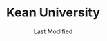 ---
layout: location-page
date: Last Modified
description: "Local COVID-19 testing is available at Kean University in Union, New Jersey, USA."
permalink: "locations/new-jersey/union/kean-university/"
tags:
  - locations
  - new-jersey
title: Kean University
uniqueName: kean-university
state: New Jersey
stateAbbr: NJ
hood: "Union County"
address: "1000 Morris Ave"
city: "Union"
zip: "07083"
zipsNearby: "07675 07677 07885 07981 07999 08888 08889 07095 07481 10451 10452 10453 10454 10455 10456 10457 10458 10459 10460 10461 10462 10463 10464 10465 10466 10467 10468 10469 10470 10471 10472 10473 10474 10475 10499 10001 10002 10003 10004 10005 10006 10007 10008 10009 10010 10011 10012 10013 10014 10016 10017 10018 10019 10020 10021 10022 10023 10024 10025 10026 10027 10028 10029 10030 10031 10032 10033 10034 06807 06820 06824 06825 06828 06829 06838 06830 06831 06836 06840 06850 06851 06852 06853 06854 06855 06856 06857 06858 06859 06860 06870 06877 06879 06878 06890 06901 06902 06903 06904 06905 06906 06907 06910 06911 06912 06913 06914 06920 06921 06922 06925 06926 06927 06928 06880 06881 06883 06888 06889 06897 07820 07401 07620 07821 08801 08802 07822 07001 08803 07920 07939 07002 07921 07823 07621 07922 07924 07825 07003 07403 08804 07005 08805 07826 07827 07890 08807 08808 07926 07828 07405 07829 07004 07006 07007 07830 07008 07009 07927 07831 07928 07930 07010 07011 07012 07013 07014 07015 08809 07624 07832 07016 07626 08810 07833 07627 07834 07801 07802 07803 07806 07869 07628 08812 08816 07936 07017 07018 07019 07020 08817 08818 08820 08837 08899 07201 07202 07203 07204 07205 07206 07207 07208 07407 07630 07631 07632 07021 07410 07022 07023 07931 08821 07836 08822 07932 07024 07416 07417 08823 08825 07026 07027 07933 07934 07837 08826 07028 07418 07838 07839 07935 07601 07602 07603 07604 07605 07606 07607 07608 07699 07840 07419 08827 07640 07029 07420 07641 08828 07421 07842 08829 07422 08844 07642 07676 07030 07423 07843 07844 07845 08830 08831 07097 07302 07303 07304 07305 07306 07307 07308 07310 07311 07395 07399 07846 07031 07032 07099 08832 08824 07033 07847 07848 07034 07849 07850 07851 08833 07852 07938 07035 07036 07424 07643 08834 07039 07644 07853 07428 07940 07430 07495 08835 07040 08836 07945 08840 08846 07855 07432 08848 07041 07946 08850 08852 07042 07043 07044 07645 07045 07950 07960 07961 07962 07963 07046 07856 07970 08853 07857 07101 07102 07103 07104 07105 07106 07107 07108 07109 07110 07111 07112 07114 07175 07184 07188 07189 07191 07192 07193 07195 07198 07199 08901 08902 08903 08904 08905 08906 08933 08989 07435 07646 07974 07860 07976 07047 07647 07648 07436 07438 07439 08857 08858 07649 07050 07051 07052 07863 07650 07652 07653 07656 08859 07054 07055 07057 07501 07502 07503 07504 07505 07506 07507 07508 07509 07510 07511 07512 07513 07514 07522 07524 07533 07538 07543 07544 07977 07440 08861 08862 08863 08865 07058 08854 08855 08867 07059 07060 07061 07062 07063 07069 07978 07442 07444 07865 07064 07979 08868 07065 07066 07067 07446 08869 08870 07657 07660 07450 07451 07452 07456 07457 07661 07662 07663 07866 07068 07070 07071 07072 07073 07074 07075 07458 08871 08872 07870 07076 07094 07096 07077 07078 08873 08875 08890 08876 08879 08880 07079 07080 08882 07871 08884 07081 07874 08885 08886 07875 07980 07460 07876 07901 07902 07461 07877 07878 07666 07670 08887 07082 07879 07083 07086 07087 07088 07462 07880 07463 07881 07465 07882 07470 07474 07090 07091 07092 07480 07093 10035 10036 10037 10038 10039 10040 10041 10043 10044 10045 10055 10060 10065 10069 10075 10080 10081 10087 10090 10095 10101 10102 10103 10104 10105 10106 10107 10108 10109 10110 10111 10112 10113 10114 10115 10116 10117 10118 10119 10120 10121 10122 10123 10124 10125 10126 10128 10129 10130 10131 10132 10133 10138 10150 10151 10152 10153 10154 10155 10156 10157 10158 10159 10160 10161 10162 10163 10164 10165 10166 10167 10168 10169 10170 10171 10172 10173 10174 10175 10176 10177 10178 10179 10185 10199 10203 10211 10212 10213 10242 10249 10256 10257 10258 10259 10260 10261 10265 10268 10269 10270 10271 10272 10273 10274 10275 10276 10277 10278 10279 10280 10281 10282 10285 10286 10292 10501 10502 10503 10504 10505 12508 10911 10506 10507 10912 10913 12721 10914 10509 10510 10511 10915 10916 10512 12511 10917 10514 10918 10919 10516 10920 12518 12520 10517 10518 10519 10520 10521 12729 10522 10523 12524 10921 10922 10923 10524 12527 12737 10526 10924 10527 10925 10926 10528 10530 10927 10532 10928 10930 10931 10932 12746 10533 10535 10933 10536 10537 10538 10540 10541 10542 10543 10545 12543 10940 10941 12555 10546 10547 10949 10950 10952 12549 10548 10953 10549 10550 10551 10552 10553 10954 12550 12551 12552 12553 10956 10958 10959 10801 10802 10803 10804 10805 10560 10960 10962 10562 10963 10964 10965 10566 10567 10968 10969 10570 10970 12770 10573 12771 12785 10576 10577 10578 10579 12575 10580 12577 10583 10587 10588 10973 10974 10589 10910 10975 10590 10976 12780 10977 10979 10980 10901 10981 10982 10983 10591 10984 10985 10594 10986 10987 10988 12584 10595 10989 10596 10597 12586 10990 10992 10993 10994 10996 10997 10998 10601 10602 10603 10604 10605 10606 10607 10610 12790 10701 10702 10703 10704 10705 10706 10707 10708 10709 10710 10598 11201 11202 11203 11204 11205 11206 11207 11208 11209 11210 11211 11212 11213 11214 11215 11216 11217 11218 11219 11220 11221 11222 11223 11224 11225 11226 11228 11229 11230 11231 11232 11233 11234 11235 11236 11237 11238 11239 11241 11242 11243 11245 11247 11249 11251 11252 11256 11096 11690 11691 11692 11693 11694 11695 11697 11001 11002 11003 11004 11005 11351 11352 11354 11355 11356 11357 11358 11359 11360 11361 11362 11363 11364 11365 11366 11367 11368 11369 11370 11371 11372 11373 11374 11375 11377 11378 11379 11380 11381 11385 11386 11390 11010 11020 11021 11022 11023 11024 11026 11027 11405 11411 11412 11413 11414 11415 11416 11417 11418 11419 11420 11421 11422 11423 11424 11425 11426 11427 11428 11429 11430 11431 11432 11433 11434 11435 11436 11439 11451 11499 11101 11102 11103 11104 11105 11106 11109 11120 11030 11040 11042 11050 11051 11052 11053 11054 11055 10301 10302 10303 10304 10305 10306 10307 10308 10309 10310 10311 10312 10313 10314 11507 11701 11509 11702 11703 11704 11707 11510 11706 11709 11710 11714 11716 11717 11718 11514 11516 11721 11722 11749 11760 11724 11725 11726 11729 11730 11554 11731 11732 11518 11735 11736 11737 11520 11530 11531 11535 11599 11542 11545 11547 11739 11740 11548 11549 11550 11551 11557 11801 11802 11803 11804 11815 11819 11854 11743 11746 11747 11775 11558 11751 11752 11753 11853 11754 11755 11559 11756 11757 11560 11561 11563 11565 11758 11762 11566 11765 11501 11767 11768 11769 11770 11771 11569 11570 11571 11572 11779 11575 11576 11577 11780 11782 11579 11783 11787 11788 11790 11794 11773 11791 11553 11555 11556 11580 11581 11582 11793 11568 11590 11552 11795 11796 11596 11797 11598 11798 07710 07711 08501 08720 07712 07716 07717 08721 08722 07718 08502 07715 07719 08010 08011 08504 08505 07720 08723 08724 08730 08015 08016 08510 08526 07721 07722 08022 08511 08512 08514 08515 07723 07724 07799 07726 07727 08518 08731 07728 08036 07730 07732 08520 07733 08525 07731 08732 08527 08041 08042 07734 07735 08528 08733 08759 08701 08530 08734 08735 07737 07738 07739 07740 08048 08736 08738 07746 07747 07748 07750 08057 07751 08060 08054 07752 07753 07754 08533 08064 08739 07755 08740 07756 07757 08068 08534 08535 08741 08536 08742 07758 08540 08541 08542 08543 08544 08550 08073 07701 07702 07703 07704 07709 08551 08075 08076 08077 08553 08554 08555 08556 07760 08750 08751 08557 08558 07762 08559 07763 08560 08753 08754 08755 08756 08757 08601 08602 08603 08604 08605 08606 08607 08608 08609 08610 08611 08618 08619 08620 08625 08628 08629 08638 08640 08641 08645 08646 08647 08648 08650 08666 08690 08691 08695 07764 07765 08046 08561 08562 18320 18010 18013 18050 18321 18014 18015 18016 18017 18018 18020 18025 18322 18323 18324 18371 18373 18034 18036 18326 18327 18328 18039 18040 18042 18043 18044 18045 18301 18302 18055 18332 18335 18063 18336 18337 18340 18341 18342 18343 18064 18072 18349 18351 18352 18077 18353 18354 18355 18356 18357 18081 18083 18360 18372 18085 18091 19001 18910 19020 19021 18911 19007 19009 18912 18913 18914 18915 18916 18901 18902 18933 18917 18920 19030 18921 18922 19025 19048 19049 18923 18925 18926 19040 19440 18927 18928 19044 19006 18929 19046 18930 18931 19047 19053 19446 19054 19055 19056 19057 19058 18932 18934 18935 18936 19067 18938 18940 19436 19477 18942 18943 18944 19111 18946 18947 18949 18950 18951 18953 18955 18956 18960 18962 18963 18964 18954 18966 18969 18970 18972 18974 18991 18976 18977 19090 18980 18981 06832 06842 07182 07194 07309 07477 07983 08922 08988 10015 10046 10047 10048 10072 10079 10082 10094 10096 10098 10099 10149 10184 10196 10197 10557 10558 10571 10572 10943 11025 11041 11043 11044 11099 11240 11244 11248 11254 11255 11536 11592 11594 11595 11597 11708 11750 11774 11855" 
mapUrl: "http://maps.apple.com/?q=Kean+University&address=1000+Morris+Ave,Union,New+Jersey,07083"
locationType: Drive-thru
phone: "908-373-5105"
website: "https://ucnj.org/"
onlineBooking: undefined
closed: undefined
closedUpdate: April 22nd, 2020
notes: "By appointment only. Requires doctor's referral. Only for individuals with symptoms. Local residents only. Prioritizes health care workers. Prioritizes first responders. Requires phone screen."
days: Weekdays
hours: 9AM-5PM
altDays: Saturdays
altHours: 9AM-2PM
ctaMessage: Learn more
ctaUrl: "https://ucnj.org/"
---